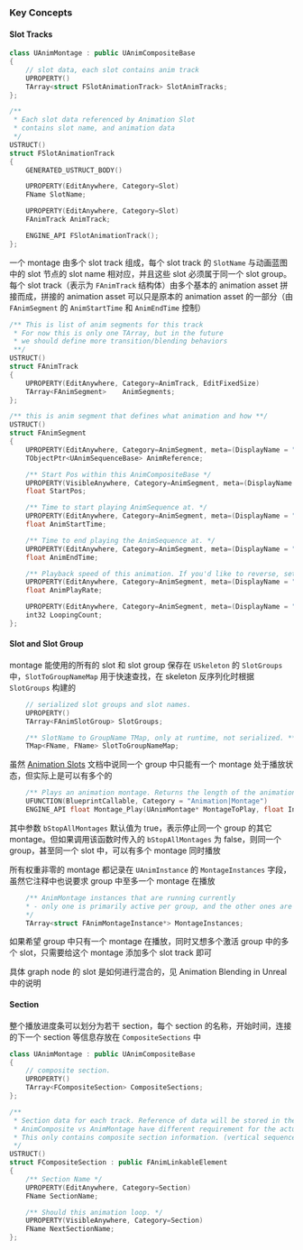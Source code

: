 ### Key Concepts
#### Slot Tracks
```c++
class UAnimMontage : public UAnimCompositeBase
{
	// slot data, each slot contains anim track
	UPROPERTY()
	TArray<struct FSlotAnimationTrack> SlotAnimTracks;
};

/**
 * Each slot data referenced by Animation Slot 
 * contains slot name, and animation data 
 */
USTRUCT()
struct FSlotAnimationTrack
{
	GENERATED_USTRUCT_BODY()

	UPROPERTY(EditAnywhere, Category=Slot)
	FName SlotName;

	UPROPERTY(EditAnywhere, Category=Slot)
	FAnimTrack AnimTrack;

	ENGINE_API FSlotAnimationTrack();
};
```
一个  montage 由多个 slot track 组成，每个 slot track 的 `SlotName` 与动画蓝图中的 slot 节点的 slot name 相对应，并且这些 slot 必须属于同一个 slot group。每个 slot track（表示为 `FAnimTrack` 结构体）由多个基本的 animation asset 拼接而成，拼接的 animation asset 可以只是原本的 animation asset 的一部分（由 `FAnimSegment` 的 `AnimStartTime` 和 `AnimEndTime` 控制）
```c++
/** This is list of anim segments for this track 
 * For now this is only one TArray, but in the future 
 * we should define more transition/blending behaviors
 **/
USTRUCT()
struct FAnimTrack
{
	UPROPERTY(EditAnywhere, Category=AnimTrack, EditFixedSize)
	TArray<FAnimSegment>	AnimSegments;
};

/** this is anim segment that defines what animation and how **/
USTRUCT()
struct FAnimSegment
{
	UPROPERTY(EditAnywhere, Category=AnimSegment, meta=(DisplayName = "Animation Reference"))
	TObjectPtr<UAnimSequenceBase> AnimReference;

	/** Start Pos within this AnimCompositeBase */
	UPROPERTY(VisibleAnywhere, Category=AnimSegment, meta=(DisplayName = "Starting Position"))
	float StartPos;

	/** Time to start playing AnimSequence at. */
	UPROPERTY(EditAnywhere, Category=AnimSegment, meta=(DisplayName = "Start Time"))
	float AnimStartTime;

	/** Time to end playing the AnimSequence at. */
	UPROPERTY(EditAnywhere, Category=AnimSegment, meta=(DisplayName = "End Time"))
	float AnimEndTime;

	/** Playback speed of this animation. If you'd like to reverse, set -1*/
	UPROPERTY(EditAnywhere, Category=AnimSegment, meta=(DisplayName = "Play Rate"))
	float AnimPlayRate;

	UPROPERTY(EditAnywhere, Category=AnimSegment, meta=(DisplayName = "Loop Count"))
	int32 LoopingCount;
};
```
#### Slot and Slot Group
montage 能使用的所有的 slot 和 slot group 保存在 `USkeleton` 的 `SlotGroups` 中，`SlotToGroupNameMap` 用于快速查找，在 skeleton 反序列化时根据 `SlotGroups` 构建的
```c++
	// serialized slot groups and slot names.
	UPROPERTY()
	TArray<FAnimSlotGroup> SlotGroups;

	/** SlotName to GroupName TMap, only at runtime, not serialized. **/
	TMap<FName, FName> SlotToGroupNameMap;
```
虽然 [Animation Slots](https://dev.epicgames.com/documentation/en-us/unreal-engine/animation-slots-in-unreal-engine) 文档中说同一个 group 中只能有一个 montage 处于播放状态，但实际上是可以有多个的
```c++
	/** Plays an animation montage. Returns the length of the animation montage in seconds. Returns 0.f if failed to play. */
	UFUNCTION(BlueprintCallable, Category = "Animation|Montage")
	ENGINE_API float Montage_Play(UAnimMontage* MontageToPlay, float InPlayRate = 1.f, EMontagePlayReturnType ReturnValueType = EMontagePlayReturnType::MontageLength, float InTimeToStartMontageAt=0.f, bool bStopAllMontages = true);
```
其中参数 `bStopAllMontages` 默认值为 true，表示停止同一个 group 的其它 montage。但如果调用该函数时传入的 `bStopAllMontages` 为 false，则同一个 group，甚至同一个 slot 中，可以有多个 montage 同时播放

所有权重非零的 montage 都记录在 `UAnimInstance` 的 `MontageInstances` 字段，虽然它注释中也说要求 group 中至多一个 montage 在播放
```c++
	/** AnimMontage instances that are running currently
	* - only one is primarily active per group, and the other ones are blending out
	*/
	TArray<struct FAnimMontageInstance*> MontageInstances;
```
如果希望 group 中只有一个 montage 在播放，同时又想多个激活 group 中的多个 slot，只需要给这个 montage 添加多个 slot track 即可

具体 graph node 的 slot 是如何进行混合的，见 Animation Blending in Unreal 中的说明
#### Section
整个播放进度条可以划分为若干 section，每个 section 的名称，开始时间，连接的下一个 section 等信息存放在 `CompositeSections` 中
```c++
class UAnimMontage : public UAnimCompositeBase
{
	// composite section. 
	UPROPERTY()
	TArray<FCompositeSection> CompositeSections;
};

/**
 * Section data for each track. Reference of data will be stored in the child class for the way they want
 * AnimComposite vs AnimMontage have different requirement for the actual data reference
 * This only contains composite section information. (vertical sequences)
 */
USTRUCT()
struct FCompositeSection : public FAnimLinkableElement
{
	/** Section Name */
	UPROPERTY(EditAnywhere, Category=Section)
	FName SectionName;

	/** Should this animation loop. */
	UPROPERTY(VisibleAnywhere, Category=Section)
	FName NextSectionName;
};
```
